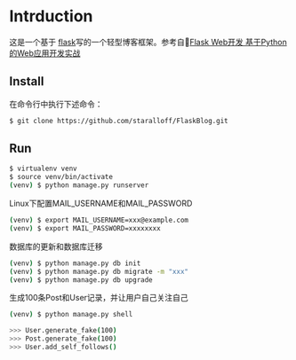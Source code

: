# Intrduction

这是一个基于 [flask](https://github.com/pallets/flask)写的一个轻型博客框架。参考自:dog:[Flask Web开发 基于Python的Web应用开发实战](http://www.ituring.com.cn/book/1449)

## Install

在命令行中执行下述命令：

```sh
$ git clone https://github.com/staralloff/FlaskBlog.git
```

## Run

```sh
$ virtualenv venv
$ source venv/bin/activate
(venv) $ python manage.py runserver
```

Linux下配置MAIL_USERNAME和MAIL_PASSWORD

```sh
(venv) $ export MAIL_USERNAME=xxx@example.com
(venv) $ export MAIL_PASSWORD=xxxxxxxx
```

数据库的更新和数据库迁移

```sh
(venv) $ python manage.py db init
(venv) $ python manage.py db migrate -m "xxx"
(venv) $ python manage.py db upgrade
```

生成100条Post和User记录，并让用户自己关注自己

```sh
(venv) $ python manage.py shell

>>> User.generate_fake(100)
>>> Post.generate_fake(100)
>>> User.add_self_follows()
```
